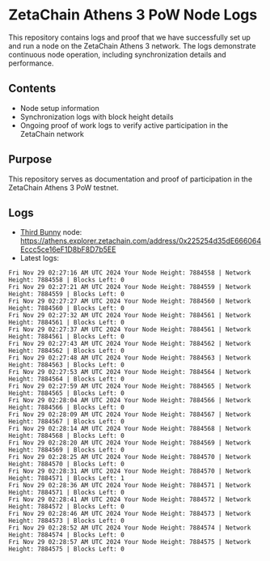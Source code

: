# ZetaChain Athens 3 PoW Node Logs
This repository contains logs and proof that we have successfully set up and run a node on the ZetaChain Athens 3 network. The logs demonstrate continuous node operation, including synchronization details and performance.

## Contents
- Node setup information
- Synchronization logs with block height details
- Ongoing proof of work logs to verify active participation in the ZetaChain network

## Purpose
This repository serves as documentation and proof of participation in the ZetaChain Athens 3 PoW testnet.

## Logs

- [Third Bunny](https://thirdbunny.xyz/) node: https://athens.explorer.zetachain.com/address/0x225254d35dE666064Eccc5ce16eF1D8bF8D7b5EE
- Latest logs:
```
Fri Nov 29 02:27:16 AM UTC 2024 Your Node Height: 7884558 | Network Height: 7884558 | Blocks Left: 0
Fri Nov 29 02:27:21 AM UTC 2024 Your Node Height: 7884559 | Network Height: 7884559 | Blocks Left: 0
Fri Nov 29 02:27:27 AM UTC 2024 Your Node Height: 7884560 | Network Height: 7884560 | Blocks Left: 0
Fri Nov 29 02:27:32 AM UTC 2024 Your Node Height: 7884561 | Network Height: 7884561 | Blocks Left: 0
Fri Nov 29 02:27:37 AM UTC 2024 Your Node Height: 7884561 | Network Height: 7884561 | Blocks Left: 0
Fri Nov 29 02:27:43 AM UTC 2024 Your Node Height: 7884562 | Network Height: 7884562 | Blocks Left: 0
Fri Nov 29 02:27:48 AM UTC 2024 Your Node Height: 7884563 | Network Height: 7884563 | Blocks Left: 0
Fri Nov 29 02:27:53 AM UTC 2024 Your Node Height: 7884564 | Network Height: 7884564 | Blocks Left: 0
Fri Nov 29 02:27:59 AM UTC 2024 Your Node Height: 7884565 | Network Height: 7884565 | Blocks Left: 0
Fri Nov 29 02:28:04 AM UTC 2024 Your Node Height: 7884566 | Network Height: 7884566 | Blocks Left: 0
Fri Nov 29 02:28:09 AM UTC 2024 Your Node Height: 7884567 | Network Height: 7884567 | Blocks Left: 0
Fri Nov 29 02:28:14 AM UTC 2024 Your Node Height: 7884568 | Network Height: 7884568 | Blocks Left: 0
Fri Nov 29 02:28:20 AM UTC 2024 Your Node Height: 7884569 | Network Height: 7884569 | Blocks Left: 0
Fri Nov 29 02:28:25 AM UTC 2024 Your Node Height: 7884570 | Network Height: 7884570 | Blocks Left: 0
Fri Nov 29 02:28:31 AM UTC 2024 Your Node Height: 7884570 | Network Height: 7884571 | Blocks Left: 1
Fri Nov 29 02:28:36 AM UTC 2024 Your Node Height: 7884571 | Network Height: 7884571 | Blocks Left: 0
Fri Nov 29 02:28:41 AM UTC 2024 Your Node Height: 7884572 | Network Height: 7884572 | Blocks Left: 0
Fri Nov 29 02:28:46 AM UTC 2024 Your Node Height: 7884573 | Network Height: 7884573 | Blocks Left: 0
Fri Nov 29 02:28:52 AM UTC 2024 Your Node Height: 7884574 | Network Height: 7884574 | Blocks Left: 0
Fri Nov 29 02:28:57 AM UTC 2024 Your Node Height: 7884575 | Network Height: 7884575 | Blocks Left: 0
```
